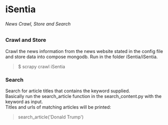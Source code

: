 # iSentia
###### News Crawl, Store and Search

### Crawl and Store
Crawl the news information from the news website stated in the config file and store data into compose mongodb.
Run in the folder iSentia/iSentia.
> $ scrapy crawl iSentia

### Search
Search for article titles that contains the keyword supplied. <br />
Basically run the search_article function in the search_content.py with the keyword as input.<br />
Titles and urls of matching articles will be printed:
> search_article('Donald Trump')
